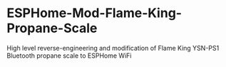# ESPHome-Mod-Flame-King-Propane-Scale
High level reverse-engineering and modification of Flame King YSN-PS1 Bluetooth propane scale to ESPHome WiFi
